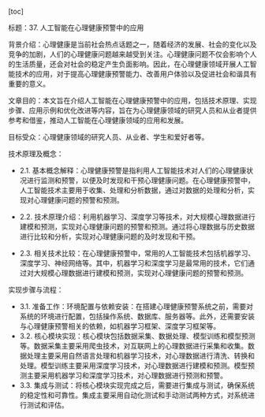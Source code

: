 
[toc]                    
                
                
标题：37. 人工智能在心理健康预警中的应用

背景介绍：心理健康是当前社会热点话题之一，随着经济的发展、社会的变化以及竞争的加剧，人们的心理健康问题越来越受到关注。心理健康问题不仅会影响个人的生活质量，还会对社会的稳定产生负面影响。因此，在心理健康领域开展人工智能技术的应用，对于提高心理健康预警能力、改善用户体验以及促进社会和谐具有重要的意义。

文章目的：本文旨在介绍人工智能在心理健康预警中的应用，包括技术原理、实现步骤、应用示例和优化改进等内容，旨在为心理健康领域的研究人员和从业者提供参考和借鉴，推动人工智能在心理健康领域的应用和发展。

目标受众：心理健康领域的研究人员、从业者、学生和爱好者等。

技术原理及概念：

- 2.1. 基本概念解释：心理健康预警是指利用人工智能技术对人们的心理健康状况进行监测和预警，以便及时发现和干预心理健康问题。在心理健康预警中，人工智能技术主要用于收集、处理和分析数据，通过对数据的处理和分析，实现对心理健康问题的预警和预测。

- 2.2. 技术原理介绍：利用机器学习、深度学习等技术，对大规模心理数据进行建模和预测，实现对心理健康问题的预警和预测。通过将心理数据与历史数据进行比较和分析，实现对心理健康问题的及时发现和干预。

- 2.3. 相关技术比较：在心理健康预警中，常用的人工智能技术包括机器学习、深度学习、神经网络等。其中，机器学习和深度学习是最常用的技术，它们通过对大规模心理数据进行建模和预测，实现对心理健康问题的预警和预测。

实现步骤与流程：

- 3.1. 准备工作：环境配置与依赖安装：在搭建心理健康预警系统之前，需要对系统的环境进行配置，包括操作系统、数据库、服务器等。此外，还需要安装与心理健康预警相关的依赖，如机器学习框架、深度学习框架等。
- 3.2. 核心模块实现：核心模块包括数据采集、数据处理、模型训练和模型预测等。数据采集主要采用爬虫技术，对互联网上的心理数据进行采集和收集。数据处理主要采用自然语言处理和机器学习技术，对心理数据进行清洗、转换和处理。模型训练主要采用深度学习技术，对心理数据进行建模和预测。模型预测主要采用机器学习和深度学习技术，对心理数据进行预测和预警。
- 3.3. 集成与测试：将核心模块实现完成之后，需要进行集成与测试，确保系统的稳定性和可靠性。集成主要采用自动化测试和手动测试两种方式，对系统进行测试和评估。

